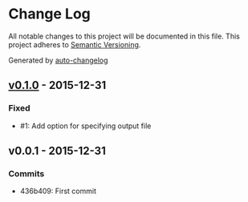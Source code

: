 # Change Log
All notable changes to this project will be documented in this file. This project adheres to [Semantic Versioning](http://semver.org/).

Generated by [auto-changelog](https://github.com/CookPete/auto-changelog)


## [v0.1.0](https://github.com/CookPete/auto-changelog/compare/v0.0.1...v0.1.0) - 2015-12-31

### Fixed
* #1: Add option for specifying output file


## v0.0.1 - 2015-12-31

### Commits
* 436b409: First commit
